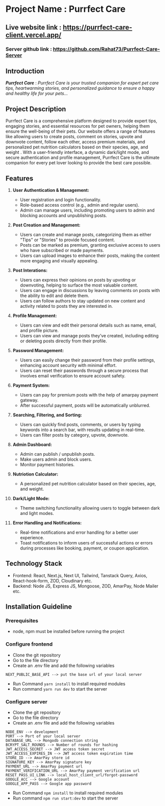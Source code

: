 # Project Name : Purrfect Care

## Live website link : https://purrfect-care-client.vercel.app/

### Server github link : https://github.com/Rahat73/Purrfect-Care-Server

## Introduction

**_Purrfect Care_** : _Purrfect Care is your trusted companion for expert pet care tips, heartwarming stories, and personalized guidance to ensure a happy and healthy life for your pets..._

## Project Description

Purrfect Care is a comprehensive platform designed to provide expert tips, engaging stories, and essential resources for pet owners, helping them ensure the well-being of their pets. Our website offers a range of features like allowing users to create posts, comment on stories, upvote and downvote content, follow each other, access premium materials, and personalized pet nutrition calculators based on their species, age, and weight . With a user-friendly interface, a dynamic dark/light mode, and secure authentication and profile management, Purrfect Care is the ultimate companion for every pet lover looking to provide the best care possible.

## Features

1. **User Authentication & Management:**

   - User registration and login functionality.
   - Role-based access control (e.g., admin and regular users).
   - Admin can manage users, including promoting users to admin and blocking accounts and unpublishing posts.

2. **Post Creation and Management:**

   - Users can create and manage posts, categorizing them as either "Tips" or "Stories" to provide focused content.
   - Posts can be marked as premium, granting exclusive access to users who have subscribed or made payments.
   - Users can upload images to enhance their posts, making the content more engaging and visually appealing.

3. **Post Interations:**

   - Users can express their opinions on posts by upvoting or downvoting, helping to surface the most valuable content.
   - Users can engage in discussions by leaving comments on posts with the ability to edit and delete them.
   - Users can follow authors to stay updated on new content and activity related to posts they are interested in.

4. **Profile Management:**

   - Users can view and edit their personal details such as name, email, and profile picture.
   - Users can view and manage posts they’ve created, including editing or deleting posts directly from their profile.

5. **Password Management:**

   - Users can easily change their password from their profile settings, enhancing account security with minimal effort.
   - Users can reset their passwords through a secure process that involves email verification to ensure account safety.

6. **Payment System:**

   - Users can pay for premium posts with the help of amarpay payment gateway.
   - After successful payment, posts will be automatically unblurred.

7. **Searching, Filtering, and Sorting:**

   - Users can quickly find posts, comments, or users by typing keywords into a search bar, with results updating in real-time.
   - Users can filter posts by category, upvote, downvote.

8. **Admin Dashboard:**

   - Admin can publish / unpublish posts.
   - Make users admin and block users.
   - Monitor payment histories.

9. **Nutriotion Calculator:**

   - A personalized pet nutrition calculator based on their species, age, and weight.

10. **Dark/Light Mode:**

    - Theme switching functionality allowing users to toggle between dark and light modes.

11. **Error Handling and Notifications:**
    - Real-time notifications and error handling for a better user experience.
    - Toast notifications to inform users of successful actions or errors during processes like booking, payment, or coupon application.

## Technology Stack

- Frontend: React, Next.js, Next UI, Tailwind, Tanstack Query, Axios, React-hook-form, ZOD, Cloudinary etc.
- Backend: Node JS, Express JS, Mongoose, ZOD, AmarPay, Node Mailer etc.

## Installation Guideline

### Prerequisites

- node, npm must be installed before running the project

### Configure frontend

- Clone the git repository
- Go to the file directory
- Create an .env file and add the following variables

```
NEXT_PUBLIC_BASE_API --> put the base url of your local server
```

- Run Command `yarn install` to install required modules
- Run command `yarn run dev` to start the server

### Configure server

- Clone the git repository
- Go to the file directory
- Create an .env file and add the following variables

```
NODE_ENV --> development
PORT --> Port of your local server
DATABASE_URL --> Mongodb connection string
BCRYPT_SALT_ROUNDS --> Number of rounds for hashing
JWT_ACCESS_SECRET --> JWT access token secret
JWT_ACCESS_EXPIRES_IN --> JWT access token expiration time
STORE_ID --> AmarPay store id
SIGNATURE_KEY --> AmarPay signature key
PAYMENT_URL --> AmarPay payment url
PAYMENT_VERIFICATION_URL --> AmarPay payment verification url
RESET_PASS_UI_LINK --> local_host_client_url/forgot-password
GOOGLE_ACC --> Google account
GOOGLE_APP_PASS --> Google app password
```

- Run Command `npm install` to install required modules
- Run command `npm run start:dev` to start the server

